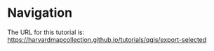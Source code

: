 # Navigation

The URL for this tutorial is: https://harvardmapcollection.github.io/tutorials/qgis/export-selected
